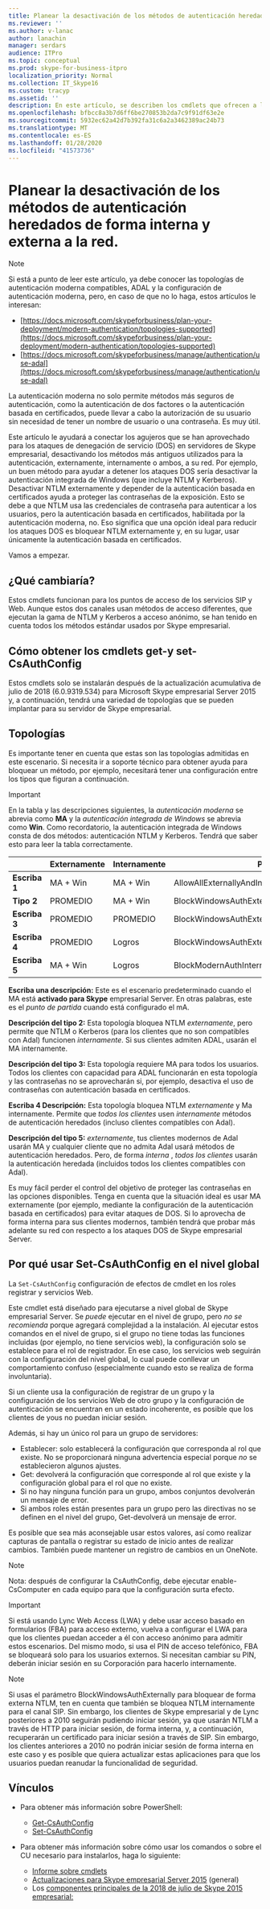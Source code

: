 ```yaml
---
title: Planear la desactivación de los métodos de autenticación heredados de forma interna y externa a la red
ms.reviewer: ''
ms.author: v-lanac
author: lanachin
manager: serdars
audience: ITPro
ms.topic: conceptual
ms.prod: skype-for-business-itpro
localization_priority: Normal
ms.collection: IT_Skype16
ms.custom: tracyp
ms.assetid: ''
description: En este artículo, se describen los cmdlets que ofrecen a los administradores más control sobre los métodos de autenticación que se usan dentro y fuera de una empresa. Los administradores pueden activar o desactivar internamente los métodos de autenticación, o de forma externa, a su red.
ms.openlocfilehash: bfbcc8a3b7d6ff6be270853b2da7c9f91df63e2e
ms.sourcegitcommit: 5932ec62a42d7b392fa31c6a2a3462389ac24b73
ms.translationtype: MT
ms.contentlocale: es-ES
ms.lasthandoff: 01/28/2020
ms.locfileid: "41573736"
---
```

# <a name="planning-to-turn-off-legacy-authentication-methods-internally-and-externally-to-your-network"></a>Planear la desactivación de los métodos de autenticación heredados de forma interna y externa a la red.

> [!NOTE]
> Si está a punto de leer este artículo, ya debe conocer las topologías de autenticación moderna compatibles, ADAL y la configuración de autenticación moderna, pero, en caso de que no lo haga, estos artículos le interesan: 
>  + [https://docs.microsoft.com/skypeforbusiness/plan-your-deployment/modern-authentication/topologies-supported](https://docs.microsoft.com/skypeforbusiness/plan-your-deployment/modern-authentication/topologies-supported)
>  + [https://docs.microsoft.com/skypeforbusiness/manage/authentication/use-adal](https://docs.microsoft.com/skypeforbusiness/manage/authentication/use-adal)
  
La autenticación moderna no solo permite métodos más seguros de autenticación, como la autenticación de dos factores o la autenticación basada en certificados, puede llevar a cabo la autorización de su usuario sin necesidad de tener un nombre de usuario o una contraseña. Es muy útil.

Este artículo le ayudará a conectar los agujeros que se han aprovechado para los ataques de denegación de servicio (DOS) en servidores de Skype empresarial, desactivando los métodos más antiguos utilizados para la autenticación, externamente, internamente o ambos, a su red. Por ejemplo, un buen método para ayudar a detener los ataques DOS sería desactivar la autenticación integrada de Windows (que incluye NTLM y Kerberos). Desactivar NTLM externamente y depender de la autenticación basada en certificados ayuda a proteger las contraseñas de la exposición. Esto se debe a que NTLM usa las credenciales de contraseña para autenticar a los usuarios, pero la autenticación basada en certificados, habilitada por la autenticación moderna, no. Eso significa que una opción ideal para reducir los ataques DOS es bloquear NTLM externamente y, en su lugar, usar únicamente la autenticación basada en certificados.

Vamos a empezar.

## <a name="what-would-you-be-changing"></a>¿Qué cambiaría? 

Estos cmdlets funcionan para los puntos de acceso de los servicios SIP y Web. Aunque estos dos canales usan métodos de acceso diferentes, que ejecutan la gama de NTLM y Kerberos a acceso anónimo, se han tenido en cuenta todos los métodos estándar usados por Skype empresarial.

## <a name="how-to-get-the-get--and-set-csauthconfig-cmdlets"></a>Cómo obtener los cmdlets get-y set-CsAuthConfig

Estos cmdlets solo se instalarán después de la actualización acumulativa de julio de 2018 (6.0.9319.534) para Microsoft Skype empresarial Server 2015 y, a continuación, tendrá una variedad de topologías que se pueden implantar para su servidor de Skype empresarial.

## <a name="topologies"></a>Topologías

Es importante tener en cuenta que estas son las topologías admitidas en este escenario. Si necesita ir a soporte técnico para obtener ayuda para bloquear un método, por ejemplo, necesitará tener una configuración entre los tipos que figuran a continuación. 

> [!IMPORTANT]
> En la tabla y las descripciones siguientes, la *autenticación moderna* se abrevia como __MA__ y la *autenticación integrada de Windows* se abrevia como __Win__. Como recordatorio, la autenticación integrada de Windows consta de dos métodos: autenticación NTLM y Kerberos. Tendrá que saber esto para leer la tabla correctamente.


|       |Externamente  |Internamente  |Parámetro  |
|---------|:---------|:---------|---------|
|__Escriba 1__   |  MA + Win       | MA + Win         |  AllowAllExternallyAndInternally       |
|__Tipo 2__   |  PROMEDIO       | MA + Win         | BlockWindowsAuthExternally        |
|__Escriba 3__   |  PROMEDIO       | PROMEDIO        | BlockWindowsAuthExternallyAndInternally        |
|__Escriba 4__   |  PROMEDIO       | Logros        | BlockWindowsAuthExternallyAndModernAuthInternally    |
|__Escriba 5__   |  MA + Win       | Logros        | BlockModernAuthInternally         |

__Escriba una descripción:__ Este es el escenario predeterminado cuando el MA está __activado para Skype__ empresarial Server. En otras palabras, este es el *punto de partida* cuando está configurado el mA.

__Descripción del tipo 2:__ Esta topología bloquea NTLM *externamente*, pero permite que NTLM o Kerberos (para los clientes que no son compatibles con Adal) funcionen *internamente*. Si sus clientes admiten ADAL, usarán el MA internamente.

__Descripción del tipo 3:__ Esta topología requiere MA para todos los usuarios. Todos los clientes con capacidad para ADAL funcionarán en esta topología y las contraseñas no se aprovecharán si, por ejemplo, desactiva el uso de contraseñas con autenticación basada en certificados.

__Escriba 4 Descripción:__ Esta topología bloquea NTLM *externamente* y Ma internamente. Permite que *todos los clientes* usen *internamente* métodos de autenticación heredados (incluso clientes compatibles con Adal).

__Descripción del tipo 5:__ *externamente*, tus clientes modernos de Adal usarán MA y cualquier cliente que no admita Adal usará métodos de autenticación heredados. Pero, de forma *interna* , *todos los clientes* usarán la autenticación heredada (incluidos todos los clientes compatibles con Adal).

Es muy fácil perder el control del objetivo de proteger las contraseñas en las opciones disponibles. Tenga en cuenta que la situación ideal es usar MA externamente (por ejemplo, mediante la configuración de la autenticación basada en certificados) para evitar ataques de DOS. Si lo aprovecha de forma interna para sus clientes modernos, también tendrá que probar más adelante su red con respecto a los ataques DOS de Skype empresarial Server.

## <a name="why-to-use-set-csauthconfig-at-the-global-level"></a>Por qué usar Set-CsAuthConfig en el nivel global

La `Set-CsAuthConfig` configuración de efectos de cmdlet en los roles registrar y servicios Web.

Este cmdlet está diseñado para ejecutarse a nivel global de Skype empresarial Server. Se *puede* ejecutar en el nivel de grupo, pero *no se recomienda* porque agregará complejidad a la instalación. Al ejecutar estos comandos en el nivel de grupo, si el grupo no tiene todas las funciones incluidas (por ejemplo, no tiene servicios web), la configuración solo se establece para el rol de registrador. En ese caso, los servicios web seguirán con la configuración del nivel global, lo cual puede conllevar un comportamiento confuso (especialmente cuando esto se realiza de forma involuntaria).

Si un cliente usa la configuración de registrar de un grupo y la configuración de los servicios Web de otro grupo y la configuración de autenticación se encuentran en un estado incoherente, es posible que los clientes de yous no puedan iniciar sesión.

Además, si hay un único rol para un grupo de servidores: 
* Establecer: solo establecerá la configuración que corresponda al rol que existe. No se proporcionará ninguna advertencia especial porque *no* se establecieron algunos ajustes. 
* Get: devolverá la configuración que corresponde al rol que existe y la configuración global para el rol que no existe.
* Si no hay ninguna función para un grupo, ambos conjuntos devolverán un mensaje de error.
* Si ambos roles están presentes para un grupo pero las directivas no se definen en el nivel del grupo, Get-devolverá un mensaje de error.

Es posible que sea más aconsejable usar estos valores, así como realizar capturas de pantalla o registrar su estado de inicio antes de realizar cambios. También puede mantener un registro de cambios en un OneNote.

> [!NOTE]
> 
> Nota: después de configurar la CsAuthConfig, debe ejecutar enable-CsComputer en cada equipo para que la configuración surta efecto.

> [!IMPORTANT]
> Si está usando Lync Web Access (LWA) y debe usar acceso basado en formularios (FBA) para acceso externo, vuelva a configurar el LWA para que los clientes puedan acceder a él con acceso anónimo para admitir estos escenarios. Del mismo modo, si usa el PIN de acceso telefónico, FBA se bloqueará solo para los usuarios externos. Si necesitan cambiar su PIN, deberán iniciar sesión en su Corporación para hacerlo internamente.

> [!NOTE]
> 
> Si usas el parámetro BlockWindowsAuthExternally para bloquear de forma externa NTLM, ten en cuenta que también se bloquea NTLM internamente para el canal SIP. Sin embargo, los clientes de Skype empresarial y de Lync posteriores a 2010 seguirán pudiendo iniciar sesión, ya que usarán NTLM a través de HTTP para iniciar sesión, de forma interna, y, a continuación, recuperarán un certificado para iniciar sesión a través de SIP. Sin embargo, los clientes anteriores a 2010 no podrán iniciar sesión de forma interna en este caso y es posible que quiera actualizar estas aplicaciones para que los usuarios puedan reanudar la funcionalidad de seguridad.


## <a name="links"></a>Vínculos 
- Para obtener más información sobre PowerShell:
    -  [Get-CsAuthConfig](https://docs.microsoft.com/powershell/module/skype/get-csauthconfig?view=skype-ps)
    -  [Set-CsAuthConfig](https://docs.microsoft.com/powershell/module/skype/set-csauthconfig?view=skype-ps)

- Para obtener más información sobre cómo usar los comandos o sobre el CU necesario para instalarlos, haga lo siguiente:
    - [Informe sobre cmdlets](https://support.microsoft.com/en-us/help/4346673/new-cmdlets-to-manage-skype-for-business-server-2015-authentication)
    - [Actualizaciones para Skype empresarial Server 2015](https://support.microsoft.com/en-us/help/3061064/updates-for-skype-for-business-server-2015) (general)
    - Los [componentes principales de la 2018 de julio de Skype 2015 empresarial:](https://support.microsoft.com/en-us/help/4340903/july-2018-cumulative-update-6-0-9319-534-for-skype-for-business-server)


 
